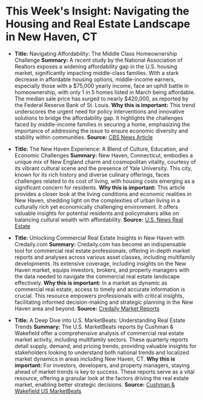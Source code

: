 # This Week's Insight: Navigating the Housing and Real Estate Landscape in New Haven, CT

  - **Title:** Navigating Affordability: The Middle Class Homeownership Challenge
    **Summary:** A recent study by the National Association of Realtors exposes a widening affordability gap in the U.S. housing market, significantly impacting middle-class families. With a stark decrease in affordable housing options, middle-income earners, especially those with a $75,000 yearly income, face an uphill battle in homeownership, with only 1 in 5 homes listed in March being affordable. The median sale price has surged to nearly $420,000, as reported by the Federal Reserve Bank of St. Louis.
    **Why this is important:** This trend underscores the urgent need for policy interventions and innovative solutions to bridge the affordability gap. It highlights the challenges faced by middle-income families in securing a home, emphasizing the importance of addressing the issue to ensure economic diversity and stability within communities.
    **Source:** [CBS News Article](https://www.cbsnews.com/news/real-estate-home-buying-affordability-gap-middle-class-where-its-worst/)

  - **Title:** The New Haven Experience: A Blend of Culture, Education, and Economic Challenges
    **Summary:** New Haven, Connecticut, embodies a unique mix of New England charm and cosmopolitan vitality, courtesy of its vibrant cultural scene and the presence of Yale University. This city, known for its rich history and diverse culinary offerings, faces challenges related to its cost of living, with housing costs emerging as a significant concern for residents.
    **Why this is important:** This article provides a closer look at the living conditions and economic realities in New Haven, shedding light on the complexities of urban living in a culturally rich yet economically challenging environment. It offers valuable insights for potential residents and policymakers alike on balancing cultural wealth with affordability.
    **Source:** [U.S. News Real Estate](https://realestate.usnews.com/places/connecticut/new-haven)

  - **Title:** Unlocking Commercial Real Estate Insights in New Haven with Credaily.com
    **Summary:** Credaily.com has become an indispensable tool for commercial real estate professionals, offering in-depth market reports and analyses across various asset classes, including multifamily developments. Its extensive coverage, including insights on the New Haven market, equips investors, brokers, and property managers with the data needed to navigate the commercial real estate landscape effectively.
    **Why this is important:** In a market as dynamic as commercial real estate, access to timely and accurate information is crucial. This resource empowers professionals with critical insights, facilitating informed decision-making and strategic planning in the New Haven area and beyond.
    **Source:** [Credaily Market Reports](https://www.credaily.com/market-reports/)

  - **Title:** A Deep Dive into U.S. MarketBeats: Understanding Real Estate Trends
    **Summary:** The U.S. MarketBeats reports by Cushman & Wakefield offer a comprehensive analysis of commercial real estate market activity, including multifamily sectors. These quarterly reports detail supply, demand, and pricing trends, providing valuable insights for stakeholders looking to understand both national trends and localized market dynamics in areas including New Haven, CT.
    **Why this is important:** For investors, developers, and property managers, staying ahead of market trends is key to success. These reports serve as a vital resource, offering a granular look at the factors driving the real estate market, enabling better strategic decisions.
    **Source:** [Cushman & Wakefield US MarketBeats](https://www.cushmanwakefield.com/en/united-states/insights/us-marketbeats)